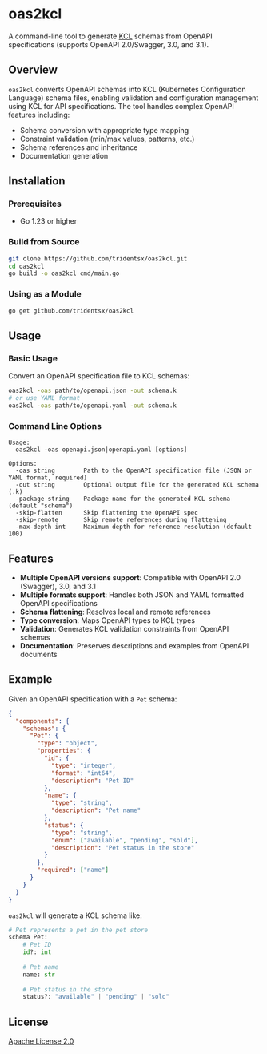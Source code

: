 # oas2kcl

A command-line tool to generate [KCL](https://kcl-lang.io/) schemas from OpenAPI specifications (supports OpenAPI 2.0/Swagger, 3.0, and 3.1).

## Overview

`oas2kcl` converts OpenAPI schemas into KCL (Kubernetes Configuration Language) schema files, enabling validation and configuration management using KCL for API specifications. The tool handles complex OpenAPI features including:

- Schema conversion with appropriate type mapping
- Constraint validation (min/max values, patterns, etc.)
- Schema references and inheritance
- Documentation generation

## Installation

### Prerequisites

- Go 1.23 or higher

### Build from Source

```bash
git clone https://github.com/tridentsx/oas2kcl.git
cd oas2kcl
go build -o oas2kcl cmd/main.go
```

### Using as a Module

```bash
go get github.com/tridentsx/oas2kcl
```

## Usage

### Basic Usage

Convert an OpenAPI specification file to KCL schemas:

```bash
oas2kcl -oas path/to/openapi.json -out schema.k
# or use YAML format
oas2kcl -oas path/to/openapi.yaml -out schema.k
```

### Command Line Options

```
Usage:
  oas2kcl -oas openapi.json|openapi.yaml [options]

Options:
  -oas string        Path to the OpenAPI specification file (JSON or YAML format, required)
  -out string        Optional output file for the generated KCL schema (.k)
  -package string    Package name for the generated KCL schema (default "schema")
  -skip-flatten      Skip flattening the OpenAPI spec
  -skip-remote       Skip remote references during flattening
  -max-depth int     Maximum depth for reference resolution (default 100)
```

## Features

- **Multiple OpenAPI versions support**: Compatible with OpenAPI 2.0 (Swagger), 3.0, and 3.1
- **Multiple formats support**: Handles both JSON and YAML formatted OpenAPI specifications
- **Schema flattening**: Resolves local and remote references
- **Type conversion**: Maps OpenAPI types to KCL types
- **Validation**: Generates KCL validation constraints from OpenAPI schemas
- **Documentation**: Preserves descriptions and examples from OpenAPI documents

## Example

Given an OpenAPI specification with a `Pet` schema:

```json
{
  "components": {
    "schemas": {
      "Pet": {
        "type": "object",
        "properties": {
          "id": {
            "type": "integer",
            "format": "int64",
            "description": "Pet ID"
          },
          "name": {
            "type": "string",
            "description": "Pet name"
          },
          "status": {
            "type": "string",
            "enum": ["available", "pending", "sold"],
            "description": "Pet status in the store"
          }
        },
        "required": ["name"]
      }
    }
  }
}
```

`oas2kcl` will generate a KCL schema like:

```python
# Pet represents a pet in the pet store
schema Pet:
    # Pet ID
    id?: int
    
    # Pet name
    name: str
    
    # Pet status in the store
    status?: "available" | "pending" | "sold"
```

## License

[Apache License 2.0](LICENSE)